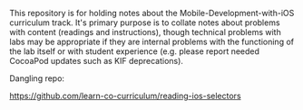 This repository is for holding notes about the Mobile-Development-with-iOS curriculum track. It's primary purpose is to collate notes about problems with content (readings and instructions), though technical problems with labs may be appropriate if they are internal problems with the functioning of the lab itself or with student experience (e.g. please report needed CocoaPod updates such as KIF deprecations).


Dangling repo:

https://github.com/learn-co-curriculum/reading-ios-selectors
